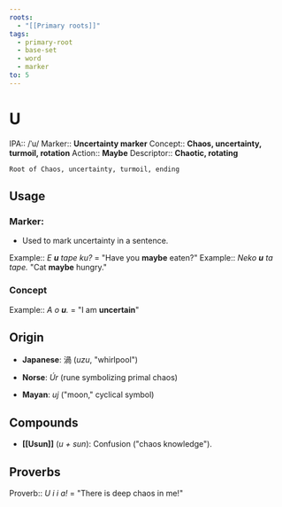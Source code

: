 ```yaml
---
roots:
  - "[[Primary roots]]"
tags:
  - primary-root
  - base-set
  - word
  - marker
to: 5
---
```


# U

IPA::				/ˈu/
Marker::		**Uncertainty marker**
Concept::		**Chaos, uncertainty, turmoil, rotation**
Action::		**Maybe**
Descriptor::	**Chaotic, rotating**

	Root of Chaos, uncertainty, turmoil, ending

## Usage
### Marker:
* Used to mark uncertainty in a sentence.

Example::	*E **u** tape ku?* = "Have you **maybe** eaten?"
Example::	*Neko **u** ta tape.* "Cat **maybe** hungry."

### Concept

Example:: *A o **u**.* = "I am **uncertain**"

## Origin

- **Japanese**: 渦 (_uzu_, "whirlpool")

- **Norse**: _Úr_ (rune symbolizing primal chaos)

- **Mayan**: _uj_ ("moon," cyclical symbol)

## Compounds

- **[[Usun]]** (*u + sun*): Confusion ("chaos knowledge").
## Proverbs

Proverb::	*U i i a!* = "There is deep chaos in me!"
